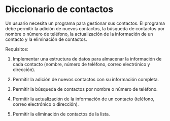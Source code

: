 Diccionario de contactos
========================
Un usuario necesita un programa para gestionar sus contactos. El programa debe permitir la adición de nuevos contactos, la búsqueda de contactos por nombre o número de teléfono, la actualización de la información de un contacto y la eliminación de contactos.

Requisitos:

1. Implementar una estructura de datos para almacenar la información de cada contacto (nombre, número de teléfono, correo electrónico y dirección).

2. Permitir la adición de nuevos contactos con su información completa.

3. Permitir la búsqueda de contactos por nombre o número de teléfono.

4. Permitir la actualización de la información de un contacto (teléfono, correo electrónico o dirección).

5. Permitir la eliminación de contactos de la lista.
